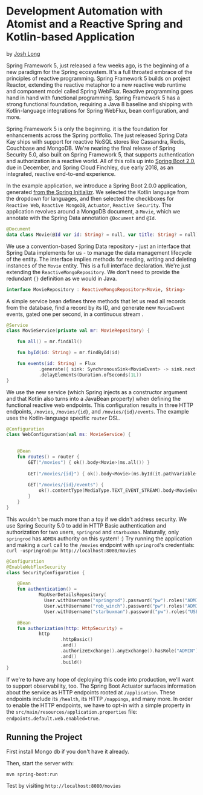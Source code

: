 # Development Automation with Atomist and a Reactive Spring and Kotlin-based Application
           
by [Josh Long](http://twitter.com/starbuxman) 
    
Spring Framework 5, just released a few weeks ago, is the beginning of a new paradigm for the Spring ecosystem. It's a full throated embrace of the principles of reactive programming. Spring Framework 5 builds on project Reactor, extending the reactive metaphor to a new reactive web runtime and component model called Spring WebFlux. Reactive programming goes hand in hand with functional programming. Spring Framework 5 has a strong functional foundation, requiring a Java 8 baseline and shipping with Kotlin-language integrations for Spring WebFlux, bean configuration, and more.

Spring Framework 5 is only the beginning. it is the foundation for enhancements across the Spring portfolio. The just released Spring Data Kay ships with support for reactive NoSQL stores like Cassandra, Redis, Couchbase and MongoDB. We're nearing the final release of Spring Security 5.0, also built on Spring Framework 5, that supports authentication and authorization in a reactive world. All of this rolls up into [Spring Boot 2.0](http://start.spring.io), due in December, and Spring Cloud Finchley, due early 2018, as an integrated, reactive end-to-end experience.

In the example application, we introduce a Spring Boot 2.0.0 application, generated [from the Spring Initializr](http://start.spring.io). We selected the Kotlin language from the dropdown for languages, and then selected the checkboxes for `Reactive Web`, `Reactive MongoDB`, `Actuator`, `Reactive Security`. The application revolves around a MongoDB document, a `Movie`, which we annotate with the Spring Data annotation `@Document` and `@Id`.

```kotlin
@Document
data class Movie(@Id var id: String? = null, var title: String? = null)
```

We use a convention-based  Spring Data repository - just an interface that Spring Data implements for us - to manage the data management lifecycle of the entity. The interface implies methods for reading, writing and deleting instances of the `Movie` entity. This is a full interface declaration. We're just extending the `ReactiveMongoRepository`. We don't need to provide the redundant `{}` definition as we would in Java.

```kotlin
interface MovieRepository : ReactiveMongoRepository<Movie, String>
```

A simple service bean defines three methods that let us read all records from the database, find a record by its ID, and generate new `MovieEvent` events, gated one per second, in a continuous stream .

```kotlin
@Service
class MovieService(private val mr: MovieRepository) {

    fun all() = mr.findAll()

    fun byId(id: String) = mr.findById(id)

    fun events(id: String) = Flux
            .generate({ sink: SynchronousSink<MovieEvent> -> sink.next(MovieEvent(id, Date())) })
            .delayElements(Duration.ofSeconds(1L))
}
```

We    use the new  service (which Spring injects as a constructor argument and that Kotlin also turns into a JavaBean property) when defining the functional reactive web endpoints. This configuration results in three HTTP endpoints, `/movies`, `/movies/{id}`, and `/movies/{id}/events`. The example uses the Kotlin-language specific `router` DSL.

```kotlin
@Configuration
class WebConfiguration(val ms: MovieService) {

   
    @Bean
    fun routes() = router {
        GET("/movies") { ok().body<Movie>(ms.all()) }
        
        GET("/movies/{id}") { ok().body<Movie>(ms.byId(it.pathVariable("id"))) }
        
        GET("/movies/{id}/events") {
            ok().contentType(MediaType.TEXT_EVENT_STREAM).body<MovieEvent>(ms.events(it.pathVariable("id")))
        }
    }
}
```

This wouldn't be much more than a toy if we didn't address security. We use Spring Security 5.0 to add in HTTP Basic authentication and authorization for two users, `springrod` and `starbuxman`. Naturally, only `springrod` has `ADMIN` authority on this system! :) Try running the application and making a `curl` call to the `/movies` endpoint with `springrod`'s credentials: `curl -uspringrod:pw http://localhost:8080/movies`

```kotlin
@Configuration
@EnableWebFluxSecurity
class SecurityConfiguration {

    @Bean
    fun authentication() =
            MapUserDetailsRepository(
              User.withUsername("springrod").password("pw").roles("ADMIN", "USER").build(),
              User.withUsername("rob_winch").password("pw").roles("ADMIN", "USER").build(),
              User.withUsername("starbuxman").password("pw").roles("USER").build())

    @Bean
    fun authorization(http: HttpSecurity) =
            http
                    .httpBasic()
                    .and()
                    .authorizeExchange().anyExchange().hasRole("ADMIN")
                    .and()
                    .build()
}
```

If we're to have any hope of deploying this code into production, we'll want to support observability, too. The Spring Boot Actuator surfaces information about the service as HTTP endpoints rooted at `/application`. These endpoints include its `/health`, its HTTP `/mappings`, and many more. In order to enable the HTTP endpoints, we have to opt-in with a simple property in the `src/main/resources/application.properties` file: `endpoints.default.web.enabled=true`.

## Running the Project

First install Mongo db if you don't have it already.

Then, start the server with:

```
mvn spring-boot:run
```

Test by visiting `http://localhost:8080/movies`
